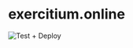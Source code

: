 # exercitium.online

![Test + Deploy](https://github.com/SConaway/exercitium.online/workflows/Test%20+%20Deploy/badge.svg)
